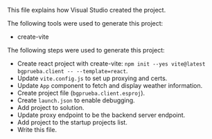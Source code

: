 This file explains how Visual Studio created the project.

The following tools were used to generate this project:
- create-vite

The following steps were used to generate this project:
- Create react project with create-vite: `npm init --yes vite@latest bgprueba.client -- --template=react`.
- Update `vite.config.js` to set up proxying and certs.
- Update `App` component to fetch and display weather information.
- Create project file (`bgprueba.client.esproj`).
- Create `launch.json` to enable debugging.
- Add project to solution.
- Update proxy endpoint to be the backend server endpoint.
- Add project to the startup projects list.
- Write this file.
